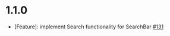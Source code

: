 # 1.1.0

* [Feature]: implement Search functionality for SearchBar [#131](https://github.com/vuestorefront-community/vendure/issues/131)